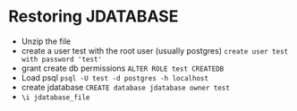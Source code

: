 # Restoring JDATABASE

* Unzip the file
* create a user test with the root user (usually postgres) ```create user test with password 'test'```
* grant create db permissions ```ALTER ROLE test CREATEDB```
* Load psql ```psql -U test -d postgres -h localhost```
* create jdatabase ```CREATE database jdatabase owner test```
* ```\i jdatabase_file```

